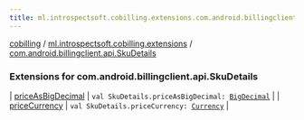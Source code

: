 ```yaml
---
title: ml.introspectsoft.cobilling.extensions.com.android.billingclient.api.SkuDetails - cobilling
---
```


[cobilling](../../index.html) / [ml.introspectsoft.cobilling.extensions](../index.html) / [com.android.billingclient.api.SkuDetails](./index.html)

### Extensions for com.android.billingclient.api.SkuDetails

| [priceAsBigDecimal](price-as-big-decimal.html) | `val SkuDetails.priceAsBigDecimal: `[`BigDecimal`](https://docs.oracle.com/javase/6/docs/api/java/math/BigDecimal.html) |
| [priceCurrency](price-currency.html) | `val SkuDetails.priceCurrency: `[`Currency`](https://docs.oracle.com/javase/6/docs/api/java/util/Currency.html) |

